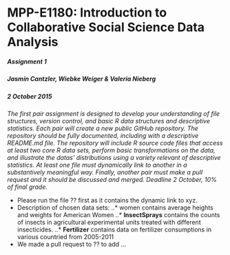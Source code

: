 # MPP-E1180: Introduction to Collaborative Social Science Data Analysis
##### Assignment 1
##### Jasmin Cantzler, Wiebke Weiger & Valeria Nieberg
##### 2 October 2015

*The first pair assignment is designed to develop your understanding of file structures, version control, and basic R data structures and descriptive statistics. Each pair will create a new public GitHub repository. The repository should be fully documented, including with a descriptive README.md file. The repository will include R source code files that access at least two core R data sets, perform basic transformations on the data, and illustrate the datas' distributions using a variety relevant of descriptive statistics. At least one file must dynamically link to another in a substantively meaningful way. Finally, another pair must make a pull request and it should be discussed and merged. Deadline 2 October, 10% of final grade.*

* Please run the file ?? first as it contains the dynamic link to xyz.
* Description of chosen data sets:
..* women contains average heights and weights for American Women
..* **InsectSprays** contains the counts of insects in agricultural experimental units treated with different insecticides.
..* **Fertilizer** contains data on fertilizer consumptions in various countried from 2005-2011
* We made a pull request to ?? to add ... 





